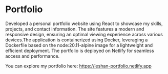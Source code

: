 # Portfolio
Developed a personal portfolio website using React to showcase my skills, projects, and contact information. The site features a modern and responsive design, ensuring an optimal viewing experience across various devices.The application is containerized using Docker, leveraging a Dockerfile based on the node:20.11-alpine image for a lightweight and efficient deployment. The portfolio is deployed on Netlify for seamless access and performance.

You can explore my portfolio here: https://leshan-portfolio.netlify.app
